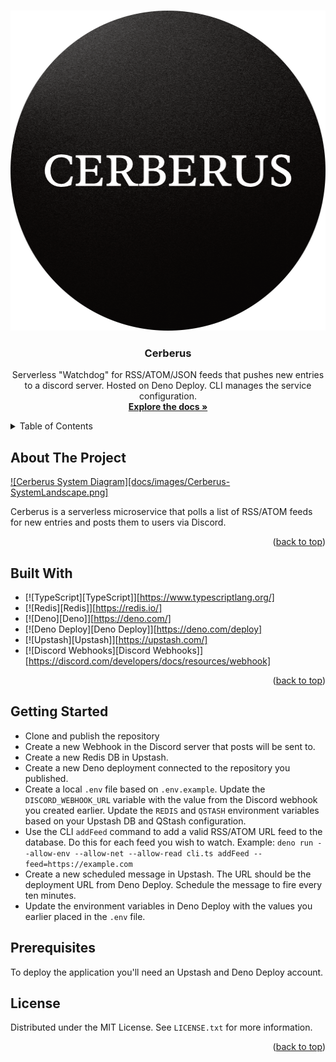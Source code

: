 <a name="readme-top"></a>

<!-- PROJECT LOGO -->
<br />
<div align="center">
  <a href="https://github.com/TheDolentCity/cerberus">
    <img src="docs/images/logo.png" alt="Logo" width="512" height="512">
  </a>
  <h3 align="center">Cerberus</h3>
  <p align="center">
    Serverless "Watchdog" for RSS/ATOM/JSON feeds that pushes new entries to a discord server. Hosted on Deno Deploy. CLI manages the service configuration.
    <br />
    <a href="https://github.com/TheDolentCity/cerberus/docs"><strong>Explore the docs »</strong></a>
  </p>
</div>

<details>
  <summary>Table of Contents</summary>
  <ol>
    <li><a href="#about-the-project">About The Project</a></li>
    <li><a href="#getting-started">Getting Started</a></li>
    <li><a href="#prerequisites">Prerequisites</a></li>
    <li><a href="#installation">Installation</a></li>
    <li><a href="#built-with">Built With</a></li>
    <li><a href="#license">License</a></li>
  </ol>
</details>

## About The Project
[![Cerberus System Diagram][docs/images/Cerberus-SystemLandscape.png]](docs/images/architecture)

Cerberus is a serverless microservice that polls a list of RSS/ATOM feeds for new entries and posts them to users via Discord.

<p align="right">(<a href="#readme-top">back to top</a>)</p>

## Built With
- [![TypeScript][TypeScript]][https://www.typescriptlang.org/]
- [![Redis][Redis]][https://redis.io/]
- [![Deno][Deno]][https://deno.com/]
- [![Deno Deploy][Deno Deploy]][https://deno.com/deploy]
- [![Upstash][Upstash]][https://upstash.com/]
- [![Discord Webhooks][Discord Webhooks]][https://discord.com/developers/docs/resources/webhook]

<p align="right">(<a href="#readme-top">back to top</a>)</p>

## Getting Started
- Clone and publish the repository
- Create a new Webhook in the Discord server that posts will be sent to.
- Create a new Redis DB in Upstash.
- Create a new Deno deployment connected to the repository you published.
- Create a local `.env` file based on `.env.example`. Update the `DISCORD_WEBHOOK_URL` variable with the value from the Discord webhook you created earlier. Update the `REDIS` and `QSTASH` environment variables based on your Upstash DB and QStash configuration.
- Use the CLI `addFeed` command to add a valid RSS/ATOM URL feed to the database. Do this for each feed you wish to watch. Example: `deno run --allow-env --allow-net --allow-read cli.ts addFeed --feed=https://example.com`
- Create a new scheduled message in Upstash. The URL should be the deployment URL from Deno Deploy. Schedule the message to fire every ten minutes.
- Update the environment variables in Deno Deploy with the values you earlier placed in the `.env` file.

## Prerequisites
To deploy the application you'll need an Upstash and Deno Deploy account.

## License
Distributed under the MIT License. See `LICENSE.txt` for more information.

<p align="right">(<a href="#readme-top">back to top</a>)</p>